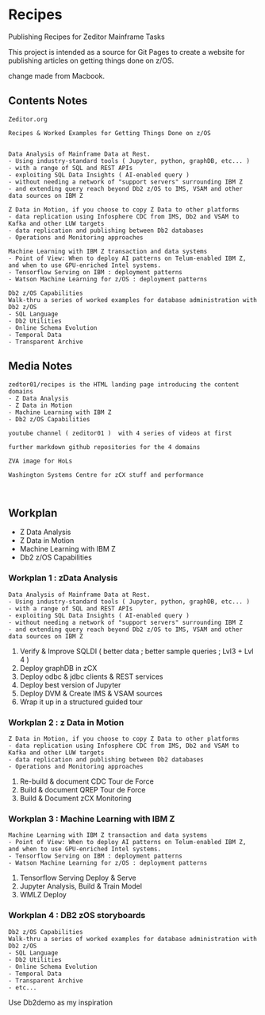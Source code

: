 # Recipes
Publishing Recipes for Zeditor Mainframe Tasks

This project is intended as a source for Git Pages to create a website for publishing articles on getting things done on z/OS.

change made from Macbook.


## Contents Notes

```
Zeditor.org 

Recipes & Worked Examples for Getting Things Done on z/OS


Data Analysis of Mainframe Data at Rest.
- Using industry-standard tools ( Jupyter, python, graphDB, etc... )
- with a range of SQL and REST APIs
- exploiting SQL Data Insights ( AI-enabled query )
- without needing a network of "support servers" surrounding IBM Z 
- and extending query reach beyond Db2 z/OS to IMS, VSAM and other data sources on IBM Z

Z Data in Motion, if you choose to copy Z Data to other platforms
- data replication using Infosphere CDC from IMS, Db2 and VSAM to Kafka and other LUW targets
- data replication and publishing between Db2 databases
- Operations and Monitoring approaches

Machine Learning with IBM Z transaction and data systems
- Point of View: When to deploy AI patterns on Telum-enabled IBM Z, and when to use GPU-enriched Intel systems.
- Tensorflow Serving on IBM : deployment patterns
- Watson Machine Learning for z/OS : deployment patterns 

Db2 z/OS Capabilities
Walk-thru a series of worked examples for database administration with Db2 z/OS 
- SQL Language 
- Db2 Utilities
- Online Schema Evolution
- Temporal Data 
- Transparent Archive 

```

## Media Notes

```
zedtor01/recipes is the HTML landing page introducing the content domains
- Z Data Analysis
- Z Data in Motion
- Machine Learning with IBM Z
- Db2 z/OS Capabilities

youtube channel ( zeditor01 )  with 4 series of videos at first 

further markdown github repositories for the 4 domains

ZVA image for HoLs

Washington Systems Centre for zCX stuff and performance



```


## Workplan

- Z Data Analysis
- Z Data in Motion
- Machine Learning with IBM Z
- Db2 z/OS Capabilities


### Workplan 1 : zData Analysis

```
Data Analysis of Mainframe Data at Rest.
- Using industry-standard tools ( Jupyter, python, graphDB, etc... )
- with a range of SQL and REST APIs
- exploiting SQL Data Insights ( AI-enabled query )
- without needing a network of "support servers" surrounding IBM Z 
- and extending query reach beyond Db2 z/OS to IMS, VSAM and other data sources on IBM Z
```

1. Verify & Improve SQLDI ( better data ; better sample queries ; Lvl3 + Lvl 4 )
2. Deploy graphDB in zCX
3. Deploy odbc & jdbc clients & REST services 
4. Deploy best version of Jupyter 
5. Deploy DVM & Create IMS & VSAM sources 
6. Wrap it up in a structured guided tour


### Workplan 2 : z Data in Motion 

```
Z Data in Motion, if you choose to copy Z Data to other platforms
- data replication using Infosphere CDC from IMS, Db2 and VSAM to Kafka and other LUW targets
- data replication and publishing between Db2 databases
- Operations and Monitoring approaches
```

1. Re-build & document CDC Tour de Force
2. Build & document QREP Tour de Force
3. Build & Document zCX Monitoring



### Workplan 3 : Machine Learning with IBM Z 

```
Machine Learning with IBM Z transaction and data systems
- Point of View: When to deploy AI patterns on Telum-enabled IBM Z, and when to use GPU-enriched Intel systems.
- Tensorflow Serving on IBM : deployment patterns
- Watson Machine Learning for z/OS : deployment patterns 
```

1. Tensorflow Serving Deploy & Serve
2. Jupyter Analysis, Build & Train Model 
3. WMLZ Deploy


### Workplan 4 : DB2 zOS storyboards

```
Db2 z/OS Capabilities
Walk-thru a series of worked examples for database administration with Db2 z/OS 
- SQL Language 
- Db2 Utilities
- Online Schema Evolution
- Temporal Data 
- Transparent Archive 
- etc... 
```

Use Db2demo as my inspiration 

